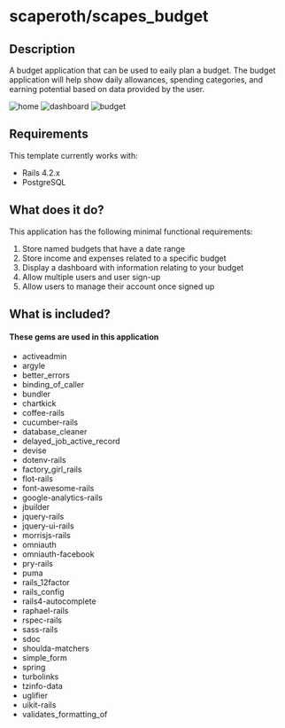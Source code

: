 # scaperoth/scapes_budget

## Description

A budget application that can be used to eaily plan a budget. The budget application will help show daily allowances, spending categories, and earning potential based on data provided by the user. 

![home](assets/screenshots/home.png "Home page.")
![dashboard](assets/screenshots/dashboard.png "Dashboard.")
![budget](assets/screenshots/edit_budget.png "Editing the home page.")

## Requirements

This template currently works with:

* Rails 4.2.x
* PostgreSQL

## What does it do?

This application has the following minimal functional requirements:

1. Store named budgets that have a date range
2. Store income and expenses related to a specific budget
3. Display a dashboard with information relating to your budget
4. Allow multiple users and user sign-up
5. Allow users to manage their account once signed up 

## What is included?

#### These gems are used in this application

* activeadmin
* argyle
* better_errors
* binding_of_caller
* bundler
* chartkick
* coffee-rails
* cucumber-rails
* database_cleaner
* delayed_job_active_record
* devise
* dotenv-rails
* factory_girl_rails
* flot-rails
* font-awesome-rails
* google-analytics-rails
* jbuilder
* jquery-rails
* jquery-ui-rails
* morrisjs-rails
* omniauth
* omniauth-facebook
* pry-rails
* puma
* rails_12factor
* rails_config
* rails4-autocomplete
* raphael-rails
* rspec-rails
* sass-rails
* sdoc
* shoulda-matchers
* simple_form
* spring
* turbolinks
* tzinfo-data
* uglifier
* uikit-rails
* validates_formatting_of
